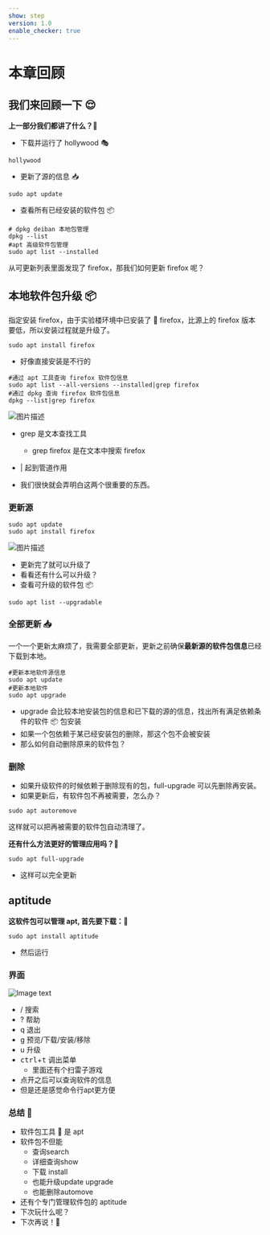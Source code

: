 ```yaml
---
show: step
version: 1.0
enable_checker: true
---
```


# 本章回顾

## 我们来回顾一下 😌

**上一部分我们都讲了什么？**🤔

- 下载并运行了 hollywood 🎭

```shell
hollywood
```

- 更新了源的信息 📥

```shell
sudo apt update
```

- 查看所有已经安装的软件包 📦

```shell
# dpkg deiban 本地包管理
dpkg --list
#apt 高级软件包管理
sudo apt list --installed
```

从可更新列表里面发现了 firefox，那我们如何更新 firefox 呢？

## 本地软件包升级 📦

指定安装 firefox，由于实验楼环境中已安装了 🦊 firefox，比源上的 firefox 版本要低，所以安装过程就是升级了。

```shell
sudo apt install firefox
```

- 好像直接安装是不行的

```shell
#通过 apt 工具查询 firefox 软件包信息
sudo apt list --all-versions --installed|grep firefox
#通过 dpkg 查询 firefox 软件包信息
dpkg --list|grep firefox
```

![图片描述](https://doc.shiyanlou.com/courses/uid1190679-20210910-1631264738886)

- grep 是文本查找工具
  - grep firefox 是在文本中搜索 firefox
- | 起到管道作用

- 我们很快就会弄明白这两个很重要的东西。

### 更新源

```shell
sudo apt update 
sudo apt install firefox
```

![图片描述](https://doc.shiyanlou.com/courses/uid1190679-20210910-1631264821897)

- 更新完了就可以升级了
- 看看还有什么可以升级？
- 查看可升级的软件包 📦

```shell
sudo apt list --upgradable
```

### 全部更新 📥

一个一个更新太麻烦了，我需要全部更新，更新之前确保**最新源的软件包信息**已经下载到本地。

```shell
#更新本地软件源信息
sudo apt update
#更新本地软件
sudo apt upgrade
```

- upgrade 会比较本地安装包的信息和已下载的源的信息，找出所有满足依赖条件的软件 📦 包安装
- 如果一个包依赖于某已经安装包的删除，那这个包不会被安装
- 那么如何自动删除原来的软件包？

### 删除

- 如果升级软件的时候依赖于删除现有的包，full-upgrade 可以先删除再安装。
- 如果更新后，有软件包不再被需要，怎么办？

```shell
sudo apt autoremove
```


这样就可以把再被需要的软件包自动清理了。

**还有什么方法更好的管理应用吗？**🤔

```shell
sudo apt full-upgrade
```

- 这样可以完全更新

## aptitude

**这软件包可以管理 apt, 首先要下载：**🤪

```shell
sudo apt install aptitude
```

- 然后运行


### 界面
![Image text](https://labfile.oss.aliyuncs.com/courses/2712/aptitude.png)

- / 搜索
- ? 帮助
- q 退出
- g 预览/下载/安装/移除
- u 升级
- <kbd>ctrl</kbd>+<kbd>t</kbd> 调出菜单
  - 里面还有个扫雷子游戏
- 点开之后可以查询软件的信息
- 但是还是感觉命令行apt更方便

### 总结 🤨

- 软件包工具 🔧 是 apt 
- 软件包不但能
	- 查询search
	- 详细查询show
	- 下载 install
	- 也能升级update upgrade
	- 也能删除automove
- 还有个专门管理软件包的 aptitude
- 下次玩什么呢？
- 下次再说！👋
